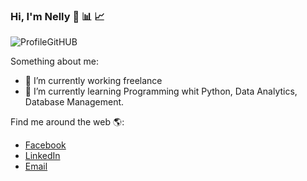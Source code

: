 ### Hi, I'm Nelly 👋 :bar_chart: :chart_with_upwards_trend:
![ProfileGitHUB](https://user-images.githubusercontent.com/110078021/181661894-9c9be91e-fe5a-43f2-b4c3-7624b44ca2bd.png)

Something about me:

- 🔭 I’m currently working freelance
- 🌱 I’m currently learning Programming whit Python, Data Analytics, Database Management.

Find me around the web :earth_americas::
- [Facebook](https://www.facebook.com/zulamita.curozamorano)
- [LinkedIn](linkedin.com/in/nelly-curo-zamorano-298bab231)
- [Email](sulan.c.z@gmail.com)
  
